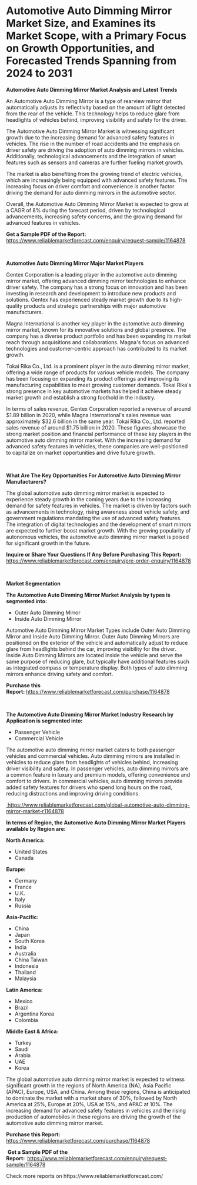 <p><h1>Automotive Auto Dimming Mirror Market Size, and Examines its Market Scope, with a Primary Focus on Growth Opportunities, and Forecasted Trends Spanning from 2024 to 2031</h1></p><p><strong>Automotive Auto Dimming Mirror Market Analysis and Latest Trends</strong></p>
<p><p>An Automotive Auto Dimming Mirror is a type of rearview mirror that automatically adjusts its reflectivity based on the amount of light detected from the rear of the vehicle. This technology helps to reduce glare from headlights of vehicles behind, improving visibility and safety for the driver.</p><p>The Automotive Auto Dimming Mirror Market is witnessing significant growth due to the increasing demand for advanced safety features in vehicles. The rise in the number of road accidents and the emphasis on driver safety are driving the adoption of auto dimming mirrors in vehicles. Additionally, technological advancements and the integration of smart features such as sensors and cameras are further fueling market growth.</p><p>The market is also benefiting from the growing trend of electric vehicles, which are increasingly being equipped with advanced safety features. The increasing focus on driver comfort and convenience is another factor driving the demand for auto dimming mirrors in the automotive sector.</p><p>Overall, the Automotive Auto Dimming Mirror Market is expected to grow at a CAGR of 8% during the forecast period, driven by technological advancements, increasing safety concerns, and the growing demand for advanced features in vehicles.</p></p>
<p><strong>Get a Sample PDF of the Report:&nbsp;</strong> <a href="https://www.reliablemarketforecast.com/enquiry/request-sample/1164878">https://www.reliablemarketforecast.com/enquiry/request-sample/1164878</a></p>
<p>&nbsp;</p>
<p><strong>Automotive Auto Dimming Mirror Major Market Players</strong></p>
<p><p>Gentex Corporation is a leading player in the automotive auto dimming mirror market, offering advanced dimming mirror technologies to enhance driver safety. The company has a strong focus on innovation and has been investing in research and development to introduce new products and solutions. Gentex has experienced steady market growth due to its high-quality products and strategic partnerships with major automotive manufacturers.</p><p>Magna International is another key player in the automotive auto dimming mirror market, known for its innovative solutions and global presence. The company has a diverse product portfolio and has been expanding its market reach through acquisitions and collaborations. Magna's focus on advanced technologies and customer-centric approach has contributed to its market growth.</p><p>Tokai Rika Co., Ltd. is a prominent player in the auto dimming mirror market, offering a wide range of products for various vehicle models. The company has been focusing on expanding its product offerings and improving its manufacturing capabilities to meet growing customer demands. Tokai Rika's strong presence in key automotive markets has helped it achieve steady market growth and establish a strong foothold in the industry.</p><p>In terms of sales revenue, Gentex Corporation reported a revenue of around $1.89 billion in 2020, while Magna International's sales revenue was approximately $32.6 billion in the same year. Tokai Rika Co., Ltd. reported sales revenue of around $1.75 billion in 2020. These figures showcase the strong market position and financial performance of these key players in the automotive auto dimming mirror market. With the increasing demand for advanced safety features in vehicles, these companies are well-positioned to capitalize on market opportunities and drive future growth.</p></p>
<p>&nbsp;</p>
<p><strong>What Are The Key Opportunities For Automotive Auto Dimming Mirror Manufacturers?</strong></p>
<p><p>The global automotive auto dimming mirror market is expected to experience steady growth in the coming years due to the increasing demand for safety features in vehicles. The market is driven by factors such as advancements in technology, rising awareness about vehicle safety, and government regulations mandating the use of advanced safety features. The integration of digital technologies and the development of smart mirrors are expected to further boost market growth. With the growing popularity of autonomous vehicles, the automotive auto dimming mirror market is poised for significant growth in the future.</p></p>
<p><strong>Inquire or Share Your Questions If Any Before Purchasing This Report:</strong> <a href="https://www.reliablemarketforecast.com/enquiry/pre-order-enquiry/1164878">https://www.reliablemarketforecast.com/enquiry/pre-order-enquiry/1164878</a></p>
<p>&nbsp;</p>
<p><strong>Market Segmentation</strong></p>
<p><strong>The Automotive Auto Dimming Mirror Market Analysis by types is segmented into:</strong></p>
<p><ul><li>Outer Auto Dimming Mirror</li><li>Inside Auto Dimming Mirror</li></ul></p>
<p><p>Automotive Auto Dimming Mirror Market Types include Outer Auto Dimming Mirror and Inside Auto Dimming Mirror. Outer Auto Dimming Mirrors are positioned on the exterior of the vehicle and automatically adjust to reduce glare from headlights behind the car, improving visibility for the driver. Inside Auto Dimming Mirrors are located inside the vehicle and serve the same purpose of reducing glare, but typically have additional features such as integrated compass or temperature display. Both types of auto dimming mirrors enhance driving safety and comfort.</p></p>
<p><strong>Purchase this Report:&nbsp;</strong><a href="https://www.reliablemarketforecast.com/purchase/1164878">https://www.reliablemarketforecast.com/purchase/1164878</a></p>
<p>&nbsp;</p>
<p><strong>The Automotive Auto Dimming Mirror Market Industry Research by Application is segmented into:</strong></p>
<p><ul><li>Passenger Vehicle</li><li>Commercial Vehicle</li></ul></p>
<p><p>The automotive auto dimming mirror market caters to both passenger vehicles and commercial vehicles. Auto dimming mirrors are installed in vehicles to reduce glare from headlights of vehicles behind, increasing driver visibility and safety. In passenger vehicles, auto dimming mirrors are a common feature in luxury and premium models, offering convenience and comfort to drivers. In commercial vehicles, auto dimming mirrors provide added safety features for drivers who spend long hours on the road, reducing distractions and improving driving conditions.</p></p>
<p><a href="https://www.reliablemarketforecast.com/global-automotive-auto-dimming-mirror-market-r1164878">&nbsp;https://www.reliablemarketforecast.com/global-automotive-auto-dimming-mirror-market-r1164878</a></p>
<p><strong>In terms of Region, the Automotive Auto Dimming Mirror Market Players available by Region are:</strong></p>
<p>
    <p> <strong> North America: </strong>
        <ul>
            <li>United States</li>
            <li>Canada</li>
        </ul>
        </p> 
    <p> <strong> Europe: </strong>
        <ul>
            <li>Germany</li>
            <li>France</li>
            <li>U.K.</li>
            <li>Italy</li>
            <li>Russia</li>
        </ul>
        </p> 
    <p> <strong> Asia-Pacific: </strong>
        <ul>
            <li>China</li>
            <li>Japan</li>
            <li>South Korea</li>
            <li>India</li>
            <li>Australia</li>
            <li>China Taiwan</li>
            <li>Indonesia</li>
            <li>Thailand</li>
            <li>Malaysia</li>
        </ul>
        </p> 
    <p> <strong> Latin America: </strong>
        <ul>
            <li>Mexico</li>
            <li>Brazil</li>
            <li>Argentina Korea</li>
            <li>Colombia</li>
        </ul>
        </p> 
    <p> <strong> Middle East & Africa: </strong>
        <ul>
            <li>Turkey</li>
            <li>Saudi</li>
            <li>Arabia</li>
            <li>UAE</li>
            <li>Korea</li>
        </ul>
    </p>
    </p>
<p><p>The global automotive auto dimming mirror market is expected to witness significant growth in the regions of North America (NA), Asia Pacific (APAC), Europe, USA, and China. Among these regions, China is anticipated to dominate the market with a market share of 30%, followed by North America at 25%, Europe at 20%, USA at 15%, and APAC at 10%. The increasing demand for advanced safety features in vehicles and the rising production of automobiles in these regions are driving the growth of the automotive auto dimming mirror market.</p></p>
<p><strong>Purchase this Report: </strong><a href="https://www.reliablemarketforecast.com/purchase/1164878">https://www.reliablemarketforecast.com/purchase/1164878</a></p>
<p>&nbsp;<strong>Get a Sample PDF of the Report:&nbsp;&nbsp;</strong><a href="https://www.reliablemarketforecast.com/enquiry/request-sample/1164878">https://www.reliablemarketforecast.com/enquiry/request-sample/1164878</a></p>
<p><strong></strong></p>
<p>Check more reports on https://www.reliablemarketforecast.com/</p>